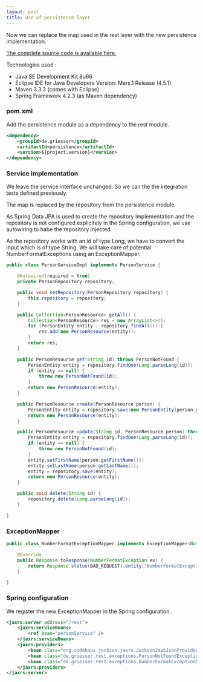 ```yaml
---
layout: post
title: Use of persistence layer 
---
```


Now we can replace the map used in the rest layer with the new persistence implementation.

[The complete source code is available here.](https://github.com/nadegegriesser/code-samples/tree/3.0.1)

Technologies used :

* Java SE Development Kit 8u66
* Eclipse IDE for Java Developers Version: Mars.1 Release (4.5.1)
* Maven 3.3.3 (comes with Eclipse)
* Spring Framework 4.2.3 (as Maven dependency)


### pom.xml

Add the persistence module as a dependency to the rest module.

```xml
<dependency>
    <groupId>de.griesser</groupId>
    <artifactId>persistence</artifactId>
    <version>${project.version}</version>
</dependency>
```

### Service implementation

We leave the service interface unchanged. So we can the the integration tests defined previously.

The map is replaced by the repository from the persistence module. 

As Spring Data JPA is used to create the repository implementation and the repository is not configured explicitely in the Spring configuration, we use autowiring to habe the repository injected.

As the repository works with an id of type Long, we have to convert the input which is of type String. We will take care of potential NumberFormatExceptions using an ExceptionMapper.

```java
public class PersonServiceImpl implements PersonService {

    @Autowired(required = true)
    private PersonRepository repository;

    public void setRepository(PersonRepository repository) {
        this.repository = repository;
    }

    public Collection<PersonResource> getAll() {
        Collection<PersonResource> res = new ArrayList<>();
        for (PersonEntity entity : repository.findAll()) {
            res.add(new PersonResource(entity));
        }
        return res;
    }

    public PersonResource get(String id) throws PersonNotFound {
        PersonEntity entity = repository.findOne(Long.parseLong(id));
        if (entity == null) {
            throw new PersonNotFound(id);
        }
        return new PersonResource(entity);
    }

    public PersonResource create(PersonResource person) {
        PersonEntity entity = repository.save(new PersonEntity(person.getFirstName(), person.getLastName()));
        return new PersonResource(entity);
    }

    public PersonResource update(String id, PersonResource person) throws PersonNotFound {
        PersonEntity entity = repository.findOne(Long.parseLong(id));
        if (entity == null) {
            throw new PersonNotFound(id);
        }
        entity.setFirstName(person.getFirstName());
        entity.setLastName(person.getLastName());
        entity = repository.save(entity);
        return new PersonResource(entity);
    }

    public void delete(String id) {
        repository.delete(Long.parseLong(id));
    }

}
```

### ExceptionMapper

```java
public class NumberFormatExceptionMapper implements ExceptionMapper<NumberFormatException> {

    @Override
    public Response toResponse(NumberFormatException ex) {
        return Response.status(BAD_REQUEST).entity("NumberFormatException " + ex.getMessage()).build();
    }

}
```

### Spring configuration

We register the new ExceptionMapper in the Spring configuration.

```xml
<jaxrs:server address="/rest">
    <jaxrs:serviceBeans>
        <ref bean="personService" />
    </jaxrs:serviceBeans>
    <jaxrs:providers>
        <bean class="org.codehaus.jackson.jaxrs.JacksonJaxbJsonProvider" />
        <bean class="de.griesser.rest.exceptions.PersonNotFoundExceptionMapper" />
        <bean class="de.griesser.rest.exceptions.NumberFormatExceptionMapper" />
    </jaxrs:providers>
</jaxrs:server>
```
